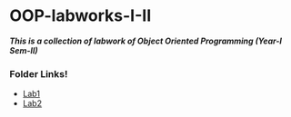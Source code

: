 # OOP-labworks-I-II
***This is a collection of labwork of Object Oriented Programming (Year-I Sem-II)***
### Folder Links!
* [Lab1](/lab1)
* [Lab2](/lab2)

